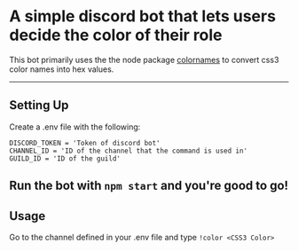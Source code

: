 # A simple discord bot that lets users decide the color of their role

This bot primarily uses the the node package [colornames](https://github.com/timoxley/colornames) to convert css3 color names into hex values.

---
## Setting Up

Create a .env file with the following:
```
DISCORD_TOKEN = 'Token of discord bot'
CHANNEL_ID = 'ID of the channel that the command is used in'
GUILD_ID = 'ID of the guild'
```
Run the bot with ``npm start`` and you're good to go!
---
## Usage

Go to the channel defined in your .env file and type ``!color <CSS3 Color>``